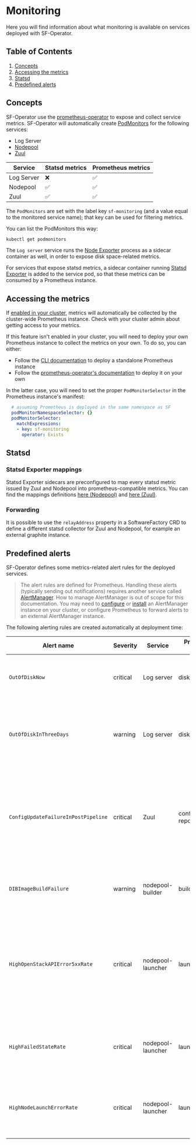 # Monitoring

Here you will find information about what monitoring is available on services deployed with SF-Operator.

## Table of Contents

1. [Concepts](#concepts)
1. [Accessing the metrics](#accessing-the-metrics)
1. [Statsd](#statsd)
1. [Predefined alerts](#predefined-alerts)

## Concepts

SF-Operator use the [prometheus-operator](https://prometheus-operator.dev/) to expose and collect service metrics.
SF-Operator will automatically create [PodMonitors](https://github.com/prometheus-operator/prometheus-operator/blob/main/Documentation/api.md#podmonitor) for the following services:

* Log Server
* [Nodepool](./nodepool.md)
* [Zuul](./zuul.md)

| Service | Statsd metrics | Prometheus metrics |
|---------|--------|-------|
| Log Server | ❌ | ✅ |
| Nodepool | ✅ | ✅ |
| Zuul | ✅ | ✅ |

The `PodMonitors` are set with the label key `sf-monitoring` (and a value equal to the monitored service name); that key can be used for filtering metrics.

You can list the PodMonitors this way:

```sh
kubectl get podmonitors
```

The `Log server` service runs the [Node Exporter](https://prometheus.io/docs/guides/node-exporter/) process as a sidecar container as well, in order to expose disk space-related metrics.

For services that expose statsd metrics, a sidecar container running [Statsd Exporter](https://github.com/prometheus/statsd_exporter)
is added to the service pod, so that these metrics can be consumed by a Prometheus instance.

## Accessing the metrics

If [enabled in your cluster](https://docs.openshift.com/container-platform/4.13/monitoring/enabling-monitoring-for-user-defined-projects.html#enabling-monitoring-for-user-defined-projects), metrics will automatically
be collected by the cluster-wide Prometheus instance. Check with your cluster admin about getting access to your metrics.

If this feature isn't enabled in your cluster, you will need to deploy your own Prometheus instance to collect the metrics on your own.
To do so, you can either:

* Follow the [CLI documentation](./../cli/index.md#prometheus) to deploy a standalone Prometheus instance
* Follow the [prometheus-operator's documentation](https://github.com/prometheus-operator/prometheus-operator/blob/main/Documentation/user-guides/getting-started.md#deploying-prometheus) to deploy it on your own

In the latter case, you will need to set the proper `PodMonitorSelector` in the Prometheus instance's manifest:

```yaml
  # assuming Prometheus is deployed in the same namespace as SF
  podMonitorNamespaceSelector: {}
  podMonitorSelector:
    matchExpressions:
    - key: sf-monitoring
      operator: Exists
```

## Statsd

### Statsd Exporter mappings

Statsd Exporter sidecars are preconfigured to map every statsd metric issued by Zuul and Nodepool into prometheus-compatible metrics.
You can find the mappings definitions [here (Nodepool)](./../../controllers/static/nodepool/statsd_mapping.yaml) and [here (Zuul)](./../../controllers/static/zuul/statsd_mapping.yaml).

### Forwarding

It is possible to use the `relayAddress` property in a SoftwareFactory CRD to define a different statsd collector for Zuul and Nodepool, for example an external graphite instance.

## Predefined alerts

SF-Operator defines some metrics-related alert rules for the deployed services.

> The alert rules are defined for Prometheus. Handling these alerts (typically sending out notifications) requires another service called [AlertManager](https://github.com/prometheus-operator/prometheus-operator/blob/main/Documentation/user-guides/alerting.md). How to manage AlertManager is out of scope for this documentation.
You may need to [configure](https://docs.openshift.com/container-platform/4.13/monitoring/managing-alerts.html#sending-notifications-to-external-systems_managing-alerts) or
[install](https://github.com/prometheus-operator/prometheus-operator/blob/main/Documentation/user-guides/alerting.md) an
AlertManager instance on your cluster,
or configure Prometheus to forward alerts to an external AlertManager instance.

The following alerting rules are created automatically at deployment time:

| Alert name | Severity | Service | Prometheus Group Rule | Description |
|---------|------|------|--------|------------------|
| `OutOfDiskNow` | critical | Log server | disk_default.rules | The Log server has less than 10% free storage space left |
| `OutOfDiskInThreeDays` | warning | Log server | disk_default.rules | Assuming a linear trend, the Log server's storage space will fill up in less than three days |
| `ConfigUpdateFailureInPostPipeline` | critical | Zuul | config-repository_default.rules | A `config-update` job failed in the `post` pipeline, meaning a configuration change was not applied properly to the Software Factory deployment's services |
| `DIBImageBuildFailure` | warning | nodepool-builder | builder_default.rules | the disk-image-builder service (DIB) failed to build an image |
| `HighOpenStackAPIError5xxRate` | critical | nodepool-launcher | launcher_default.rules | Triggers when more than 5% of API calls on an OpenStack provider return a status code of 5xx (server-side error) over a period of 15 minutes |
| `HighFailedStateRate` | critical | nodepool-launcher | launcher_default.rules | Triggers when more than 5% of nodes on a provider are in failed state over a period of one hour |
| `HighNodeLaunchErrorRate` | critical | nodepool-launcher | launcher_default.rules | Triggers when more than 5% of node launch events end in an error state over a period of one hour |